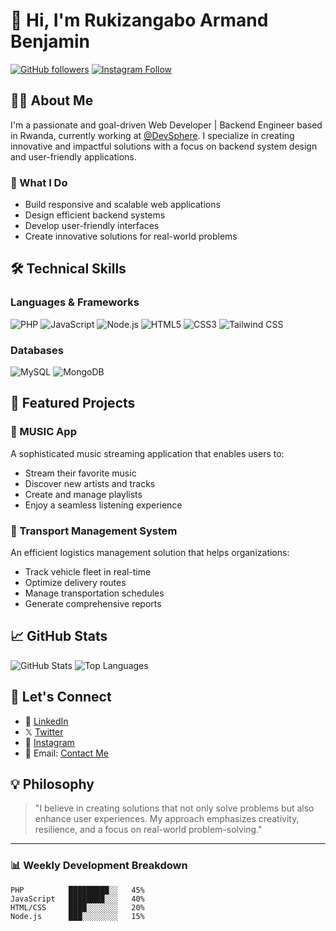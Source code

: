 # 👋 Hi, I'm Rukizangabo Armand Benjamin

[![GitHub followers](https://img.shields.io/github/followers/BenDev202?style=social)](https://github.com/BenDev202)
[![Instagram Follow](https://img.shields.io/instagram/follow/armand_benjamin50?style=social)](https://instagram.com/armand_benjamin50)

## 👨‍💻 About Me

I'm a passionate and goal-driven Web Developer | Backend Engineer based in Rwanda, currently working at [@DevSphere](https://github.com/DevSphere). I specialize in creating innovative and impactful solutions with a focus on backend system design and user-friendly applications.

### 🚀 What I Do

- Build responsive and scalable web applications
- Design efficient backend systems
- Develop user-friendly interfaces
- Create innovative solutions for real-world problems

## 🛠️ Technical Skills

### Languages & Frameworks
![PHP](https://img.shields.io/badge/PHP-777BB4?style=for-the-badge&logo=php&logoColor=white)
![JavaScript](https://img.shields.io/badge/JavaScript-F7DF1E?style=for-the-badge&logo=javascript&logoColor=black)
![Node.js](https://img.shields.io/badge/Node.js-43853D?style=for-the-badge&logo=node.js&logoColor=white)
![HTML5](https://img.shields.io/badge/HTML5-E34F26?style=for-the-badge&logo=html5&logoColor=white)
![CSS3](https://img.shields.io/badge/CSS3-1572B6?style=for-the-badge&logo=css3&logoColor=white)
![Tailwind CSS](https://img.shields.io/badge/Tailwind_CSS-38B2AC?style=for-the-badge&logo=tailwind-css&logoColor=white)

### Databases
![MySQL](https://img.shields.io/badge/MySQL-005C84?style=for-the-badge&logo=mysql&logoColor=white)
![MongoDB](https://img.shields.io/badge/MongoDB-4EA94B?style=for-the-badge&logo=mongodb&logoColor=white)

## 🎯 Featured Projects

### 🎵 MUSIC App
A sophisticated music streaming application that enables users to:
- Stream their favorite music
- Discover new artists and tracks
- Create and manage playlists
- Enjoy a seamless listening experience

### 🚚 Transport Management System
An efficient logistics management solution that helps organizations:
- Track vehicle fleet in real-time
- Optimize delivery routes
- Manage transportation schedules
- Generate comprehensive reports

## 📈 GitHub Stats

![GitHub Stats](https://github-readme-stats.vercel.app/api?username=BenDev202&show_icons=true&theme=radical)
![Top Languages](https://github-readme-stats.vercel.app/api/top-langs/?username=BenDev202&layout=compact&theme=radical)

## 🤝 Let's Connect

- 💼 [LinkedIn](https://linkedin.com/in/rukizangabo-armand-benjamin)
- 𝕏 [Twitter](https://twitter.com/armand_benjamin50)
- 📸 [Instagram](https://instagram.com/armand_benjamin50)
- 📧 Email: [Contact Me](mailto:armandbenjamin30@gmail.com)

## 💡 Philosophy

> "I believe in creating solutions that not only solve problems but also enhance user experiences. My approach emphasizes creativity, resilience, and a focus on real-world problem-solving."

---

### 📊 Weekly Development Breakdown

```text
PHP          █████████░░   45%
JavaScript   ████████░░░   40%
HTML/CSS     ████░░░░░░░   20%
Node.js      ███░░░░░░░░   15%
